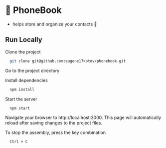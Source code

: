 
# 📱 PhoneBook

  - helps store and organize your contacts 📖

## Run Locally

Clone the project

```bash
  git clone git@github.com:eugene17kotov/phonebook.git
```

Go to the project directory

Install dependencies

```bash
  npm install
```

Start the server

```bash
  npm start
```

Navigate your browser to http://localhost:3000.
This page will automatically reload after saving changes to the project files.

To stop the assembly, press the key combination

```bash
  Ctrl + C
```

